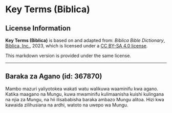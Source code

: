 # Key Terms (Biblica)

## License Information

**Key Terms (Biblica)** is based on and adapted from: _Biblica Bible Dictionary_, [Biblica, Inc.](https://www.biblica.com/), 2023, which is licensed under a [CC BY-SA 4.0 license](https://creativecommons.org/licenses/by-sa/4.0/legalcode.en).

This markdown version is provided under the same license.



--------------------------------

## Baraka za Agano (id: 367870)

Mambo mazuri yaliyotokea wakati watu walikuwa waaminifu kwa agano. Katika maagano na Mungu, kuwa mwaminifu kulimaanisha kuishi kulingana na njia za Mungu, na hii ilisababisha baraka ambazo Mungu alitoa. Hizi kwa kawaida zilihusiana na ardhi, watoto na uwepo wa Mungu.


